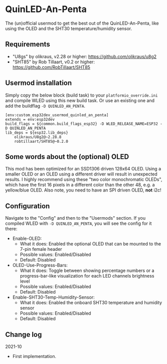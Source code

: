 # QuinLED-An-Penta
The (un)official usermod to get the best out of the QuinLED-An-Penta, like using the OLED and the SHT30 temperature/humidity sensor.

## Requirements
* "U8gs" by olikraus, v2.28 or higher: https://github.com/olikraus/u8g2
* "SHT85" by Rob Tillaart, v0.2 or higher: https://github.com/RobTillaart/SHT85

## Usermod installation
Simply copy the below block (build task) to your `platformio_override.ini` and compile WLED using this new build task. Or use an existing one and add the buildflag `-D QUINLED_AN_PENTA`.

```
[env:custom_esp32dev_usermod_quinled_an_penta]
extends = env:esp32dev
build_flags = ${common.build_flags_esp32} -D WLED_RELEASE_NAME=ESP32 -D QUINLED_AN_PENTA
lib_deps = ${esp32.lib_deps}
    olikraus/U8g2@~2.28.8
    robtillaart/SHT85@~0.2.0
```

## Some words about the (optional) OLED
This mod has been optimized for an SSD1306 driven 128x64 OLED. Using a smaller OLED or an OLED using a different driver will result in unexpected results.
I highly recommend using these "two color monochromatic OLEDs", which have the first 16 pixels in a different color than the other 48, e.g. a yellow/blue OLED.
Also note, you need to have an SPI driven OLED, **not** i2c!

## Configuration
Navigate to the "Config" and then to the "Usermods" section. If you compiled WLED with `-D QUINLED_AN_PENTA`, you will see the config for it there:
* Enable-OLED:
  * What it does: Enabled the optional OLED that can be mounted to the 7-pin female header
  * Possible values: Enabled/Disabled
  * Default: Disabled
* OLED-Use-Progress-Bars:
  * What it does: Toggle between showing percentage numbers or a progress-bar-like visualization for each LED channels brightness level
  * Possible values: Enabled/Disabled
  * Default: Disabled
* Enable-SHT30-Temp-Humidity-Sensor:
  * What it does: Enabled the onboard SHT30 temperature and humidity sensor
  * Possible values: Enabled/Disabled
  * Default: Disabled

## Change log
2021-10
* First implementation.